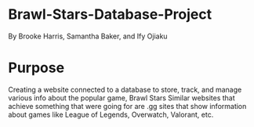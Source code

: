 # Brawl-Stars-Database-Project
By Brooke Harris, Samantha Baker, and Ify Ojiaku

# Purpose
Creating a website connected to a database to store, track, and manage various info about the popular game, Brawl Stars
Similar websites that achieve something that were going for are .gg sites that show information about games like League of Legends, Overwatch, Valorant, etc.

